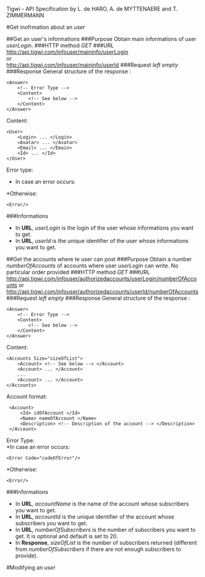 Tigwi - API Specification by L. de HARO, A. de MYTTENAERE and T. ZIMMERMANN 

#Get inofrmation about an _user_

##Get an user's informations
###Purpose
Obtain main informations of user _userLogin_.
###HTTP method
*GET*
###URL
http://api.tigwi.com/infouser/maininfo/userLogin  
or  
http://api.tigwi.com/infouser/maininfo/userId
###Request
_left empty_
###Response
General structure of the response :

    <Answer>
        <!-- Error Type -->
		<Content> 
            <!-- See below -->
        </Content> 
    </Answer>    
  
Content:
   
    <User>
        <Login> ... </Login>
        <Avatar> ... </Avatar>
        <Email> ... </Emain>
        <Id> ... </Id>
    </User>

Error type:  
* In case an error occurs:

    <Error Code="codeOfError"/>

*Otherwise:
   
    <Error/>

###Informations
* In **URL**, _userLogin_ is the login of the user whose informations you want to get.
* In **URL**, _userId_ is the unique identifier of the user whose informations you want to get.

##Get the accounts where te user can post
###Purpose
Obtain a number _numberOfAccounts_ of accounts where user _userLogin_ can write.
No particular order provided
###HTTP method
*GET*
###URL
http://api.tigwi.com/infouser/authorizedaccounts/userLogin/numberOfAccounts
or  
http://api.tigwi.com/infouser/authorizedaccounts/userId/numberOfAccounts
###Request
_left empty_
###Response
General structure of the response :

    <Answer>
        <!-- Error Type -->
		<Content> 
            <!-- See below -->
        </Content> 
    </Answer>    
  
Content:

    <Accounts Size="sizeOfList">
	    <Account> <!-- See below --> </Account>
	    <Account> ... </Account>
	    ...
	    <Account> ... </Account>
    </Accounts>

Account format:

     <Account>
	     <Id> idOfAccount </Id>
	     <Name> nameOfAccount </Name>
         <Description> <!-- Description of the account --> </Description>
     </Account>

Error Type:  
*In case an error occurs:

    <Error Code="codeOfError"/>

*Otherwise:

    <Error/>

###Informations
* In **URL**, _accountName_ is the name of the account whose subscribers you want to get.
* In **URL**, _accountId_ is the unique identifier of the account whose subscribers you want to get.
* In **URL**, _numberOfSubscribers_ is the number of subscribers you want to get. It is optional and default is set to 20.
* In **Response**, _sizeOfList_ is the number of subscribers returned (different from _numberOfSubscribers_ if there are not enough subscribers to provide).

#Modifying an _user_